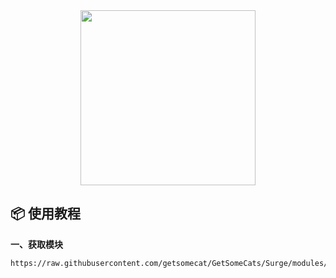 <div align="center">
    
<img src="https://raw.githubusercontent.com/cc63/Surge/main/Module/Panel/Connectivity_Test/Test.PNG" width="280">

</div>

## 📦 使用教程

**一、获取模块**

```
https://raw.githubusercontent.com/getsomecat/GetSomeCats/Surge/modules/Connectivity_Test.sgmodule
```

